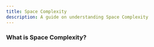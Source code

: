 ```yaml
---
title: Space Complexity 
description: A guide on understanding Space Complexity 
---
```


### What is Space Complexity?

